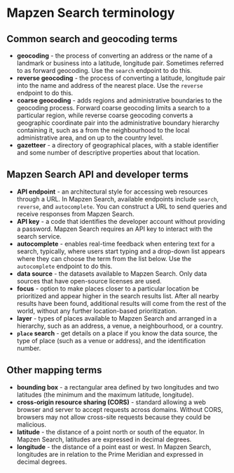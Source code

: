 # Mapzen Search terminology

## Common search and geocoding terms

- **geocoding** - the process of converting an address or the name of a landmark or business into a latitude, longitude pair. Sometimes referred to as forward geocoding. Use the `search` endpoint to do this.
- **reverse geocoding** - the process of converting a latitude, longitude pair into the name and address of the nearest place. Use the `reverse` endpoint to do this.
- **coarse geocoding** - adds regions and administrative boundaries to the geocoding process. Forward coarse geocoding limits a search to a particular region, while reverse coarse geocoding converts a geographic coordinate pair into the administrative boundary hierarchy containing it, such as a from the neighbourhood to the local administrative area, and on up to the country level.
- **gazetteer** - a directory of geographical places, with a stable identifier and some number of descriptive properties about that location.

## Mapzen Search API and developer terms

- **API endpoint** - an architectural style for accessing web resources through a URL. In Mapzen Search, available endpoints include `search`, `reverse`, and `autocomplete`. You can construct a URL to send queries and receive responses from Mapzen Search.
- **API key** - a code that identifies the developer account without providing a password. Mapzen Search requires an API key to interact with the search service.
- **autocomplete** - enables real-time feedback when entering text for a search, typically, where users start typing and a drop-down list appears where they can choose the term from the list below. Use the `autocomplete` endpoint to do this.
- **data source** - the datasets available to Mapzen Search. Only data sources that have open-source licenses are used.
- **focus** - option to make places closer to a particular location be prioritized and appear higher in the search results list. After all nearby results have been found, additional results will come from the rest of the world, without any further location-based prioritization.
- **layer** - types of places available to Mapzen Search and arranged in a hierarchy, such as an address, a venue, a neighbourhood, or a country.
- **`place` search** - get details on a place if you know the data source, the type of place (such as a venue or address), and the identification number.

## Other mapping terms

- **bounding box** - a rectangular area defined by two longitudes and two latitudes (the minimum and the maximum latitude, longitude).
- **cross-origin resource sharing (CORS)** - standard allowing a web browser and server to accept requests across domains. Without CORS, browsers may not allow cross-site requests because they could be malicious.
- **latitude** - the distance of a point north or south of the equator. In Mapzen Search, latitudes are expressed in decimal degrees.
- **longitude** - the distance of a point east or west. In Mapzen Search, longitudes are in relation to the Prime Meridian and expressed in decimal degrees.
